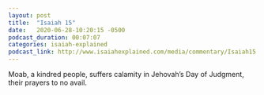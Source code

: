 ```yaml
---
layout: post
title:  "Isaiah 15"
date:   2020-06-28-10:20:15 -0500
podcast_duration: 00:07:07
categories: isaiah-explained
podcast_link: http://www.isaiahexplained.com/media/commentary/Isaiah15.mp3
---
```

Moab, a kindred people, suffers calamity in Jehovah’s Day of Judgment, their prayers to no avail.
